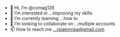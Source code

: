 - 👋 Hi, I’m @comag126
- 👀 I’m interested in ...improving my skills
- 🌱 I’m currently learning ...how to 
- 💞️ I’m looking to collaborate on ...multiple accounts
- 📫 How to reach me ...rsiaemriea@gmail.com

<!---
comag126/comag126 is a ✨ special ✨ repository because its `README.md` (this file) appears on your GitHub profile.
You can click the Preview link to take a look at your changes.
--->

